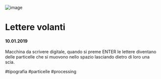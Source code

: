 ![image](https://github.com/KeremTurkyilmaz/TypeMismatchSketches/blob/master/Lettere%20volanti/image/LettereVolanti.png)

# Lettere volanti

#### 10.01.2019

Macchina da scrivere digitale, quando si preme ENTER le lettere diventano delle particelle che si muovono nello spazio lasciando dietro di loro una scia. 

\#tipografia \#particelle \#processing
